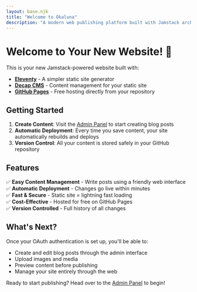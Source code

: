```yaml
---
layout: base.njk
title: "Welcome to Okaluna"
description: "A modern web publishing platform built with Jamstack architecture"
---
```


# Welcome to Your New Website! 🎉

This is your new Jamstack-powered website built with:

- **[Eleventy](https://www.11ty.dev/)** - A simpler static site generator
- **[Decap CMS](https://decapcms.org/)** - Content management for your static site
- **[GitHub Pages](https://pages.github.com/)** - Free hosting directly from your repository

## Getting Started

1. **Create Content**: Visit the [Admin Panel](/admin/) to start creating blog posts
2. **Automatic Deployment**: Every time you save content, your site automatically rebuilds and deploys
3. **Version Control**: All your content is stored safely in your GitHub repository

## Features

✅ **Easy Content Management** - Write posts using a friendly web interface  
✅ **Automatic Deployment** - Changes go live within minutes  
✅ **Fast & Secure** - Static site = lightning fast loading  
✅ **Cost-Effective** - Hosted for free on GitHub Pages  
✅ **Version Controlled** - Full history of all changes  

## What's Next?

Once your OAuth authentication is set up, you'll be able to:

- Create and edit blog posts through the admin interface
- Upload images and media
- Preview content before publishing
- Manage your site entirely through the web

Ready to start publishing? Head over to the [Admin Panel](/admin/) to begin!